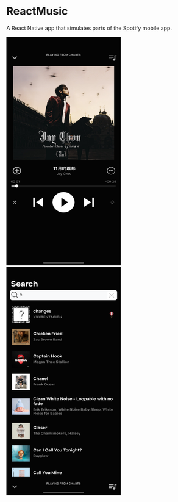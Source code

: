 # ReactMusic

A React Native app that simulates parts of the Spotify mobile app. 

<img src="./img/player.png" width="300" height="600" />
<img src="./img/search.png" width="300" height="600" />
